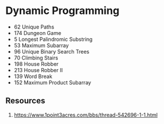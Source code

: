 # Dynamic Programming

* 62 Unique Paths
* 174	Dungeon Game
* 5	Longest Palindromic Substring
* 53 Maximum Subarray
* 96 Unique Binary Search Trees
* 70 Climbing Stairs
* 198	House Robber
* 213	House Robber II
* 139	Word Break
* 152	Maximum Product Subarray

## Resources
1. https://www.1point3acres.com/bbs/thread-542696-1-1.html

